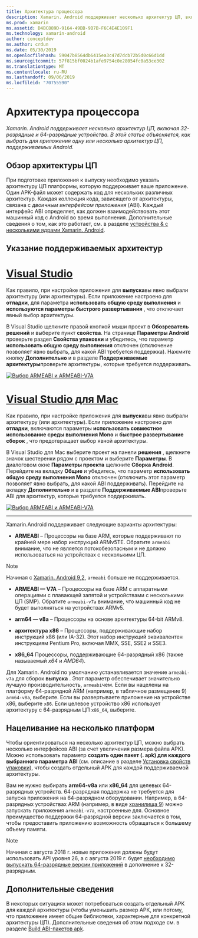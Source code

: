 ```yaml
---
title: Архитектура процессора
description: Xamarin. Android поддерживает несколько архитектур ЦП, включая 32-разрядные и 64-разрядные устройства. В этой статье объясняется, как выбрать для приложения одну или несколько архитектур ЦП, поддерживаемых Android.
ms.prod: xamarin
ms.assetid: D4BC889D-9164-49BB-9B7B-F6C4E4E109F1
ms.technology: xamarin-android
author: conceptdev
ms.author: crdun
ms.date: 05/30/2019
ms.openlocfilehash: 59047b8564db6415ea3c47d7dcb72b5d0c66d1dd
ms.sourcegitcommit: 57f815bf0024b1afe9754c0e28054fc0a53ce302
ms.translationtype: MT
ms.contentlocale: ru-RU
ms.lasthandoff: 09/06/2019
ms.locfileid: "70755590"
---
```

# <a name="cpu-architectures"></a>Архитектура процессора

_Xamarin. Android поддерживает несколько архитектур ЦП, включая 32-разрядные и 64-разрядные устройства. В этой статье объясняется, как выбрать для приложения одну или несколько архитектур ЦП, поддерживаемых Android._

## <a name="cpu-architectures-overview"></a>Обзор архитектуры ЦП

При подготовке приложения к выпуску необходимо указать архитектуру ЦП платформы, которую поддерживает ваше приложение. Один APK-файл может содержать код для нескольких различных архитектур. Каждая коллекция кода, зависящего от архитектуры, связана с *двоичным интерфейсом приложения* (ABI). Каждый интерфейс ABI определяет, как должен взаимодействовать этот машинный код с Android во время выполнения.
Дополнительные сведения о том, как это работает, см. в разделе [устройства &amp; с несколькими ядрами Xamarin. Android](~/android/deploy-test/multicore-devices.md).

## <a name="how-to-specify-supported-architectures"></a>Указание поддерживаемых архитектур

# <a name="visual-studiotabwindows"></a>[Visual Studio](#tab/windows)

Как правило, при настройке приложения для **выпуска**вы явно выбрали архитектуру (или архитектуры). Если приложение настроено для **отладки**, для параметра **использовать общую среду выполнения** и **используются параметры быстрого развертывания** , что отключает явный выбор архитектуры.

В Visual Studio щелкните правой кнопкой мыши проект в **Обозреватель решений** и выберите пункт **свойства**. На странице **Параметры Android** проверьте раздел **Свойства упаковки** и убедитесь, что параметр **использовать общую среду выполнения** отключен (отключение позволяет явно выбрать, для какой ABI требуется поддержка). Нажмите кнопку **Дополнительно** и в разделе **Поддерживаемые архитектуры**проверьте архитектуры, которые требуется поддерживать.

[![Выбор ARMEABI и ARMEABI-V7A](cpu-architectures-images/vs/01-abi-selections-sml.png)](cpu-architectures-images/vs/01-abi-selections.png#lightbox)

# <a name="visual-studio-for-mactabmacos"></a>[Visual Studio для Mac](#tab/macos)

Как правило, при настройке приложения для **выпуска**вы явно выбрали архитектуру (или архитектуры). Если приложение настроено для **отладки**, включаются параметры **использовать совместное использование среды выполнения Mono** и **быстрое развертывание сборок** , что предотвращает выбор явной архитектуры.

В Visual Studio для Mac выберите проект на панели **решения** , щелкните значок шестеренки рядом с проектом и выберите **Параметры**. В диалоговом окне **Параметры проекта** щелкните **Сборка Android**. Перейдите на вкладку **Общие** и убедитесь, что параметр **использовать общую среду выполнения Mono** отключен (отключить этот параметр позволяет явно выбрать, для какой ABI поддерживать). Перейдите на вкладку **Дополнительно** и в разделе **Поддерживаемые ABI**проверьте ABI для архитектур, которые требуется поддерживать.

[![Выбор ARMEABI и ARMEABI-V7A](cpu-architectures-images/xs/01-abi-selections-sml.png)](cpu-architectures-images/xs/01-abi-selections.png#lightbox)

-----

Xamarin.Android поддерживает следующие варианты архитектуры:

- **ARMEABI** &ndash; Процессоры на базе ARM, которые поддерживают по крайней мере набор инструкций ARMv5TE. Обратите `armeabi` внимание, что не является потокобезопасным и не должно использоваться на устройствах с несколькими ЦП.

> [!NOTE]
> Начиная с [Xamarin. Android 9,2](https://docs.microsoft.com/xamarin/android/release-notes/9/9.2#removal-of-support-for-armeabi-cpu-architecture), `armeabi` больше не поддерживается.

- **ARMEABI — V7A** &ndash; Процессоры на базе ARM с аппаратными операциями с плавающей запятой и устройствами с несколькими ЦП (SMP). Обратите `armeabi-v7a` внимание, что машинный код не будет выполняться на устройствах ARMv5.

- **arm64 — v8a** &ndash; Процессоры на основе архитектуры 64-bit ARMv8.

- **архитектура x86** &ndash; Процессоры, поддерживающие набор инструкций x86 (или IA-32). Этот набор инструкций эквивалентен инструкциям Pentium Pro, включая MMX, SSE, SSE2 и SSE3.

- **x86_64** Процессоры, поддерживающие 64-разрядный x86 (также называемый *x64* и *AMD64*).

Для Xamarin. Android по умолчанию устанавливается значение `armeabi-v7a` для сборок **выпуска** . Этот параметр обеспечивает значительно лучшую производительность, `armeabi`чем. Если вы нацелены на платформу 64-разрядной ARM (например, в табличное размещение 9) `arm64-v8a`, выберите. Если вы развертываете приложение на устройстве x86, выберите `x86`. Если целевое устройство x86 использует архитектуру с 64-разрядным ЦП `x86_64`, выберите.

## <a name="targeting-multiple-platforms"></a>Нацеливание на несколько платформ

Чтобы ориентироваться на несколько архитектур ЦП, можно выбрать несколько интерфейсов ABI (за счет увеличения размера файла APK). Можно использовать параметр **создать один пакет (. apk) для каждого выбранного параметра ABI** (см. описание в разделе [Установка свойств упаковки](~/android/deploy-test/release-prep/index.md#Set_Packaging_Properties)), чтобы создать отдельный APK для каждой поддерживаемой архитектуры.

Вам не нужно выбирать **arm64-v8a** или **x86_64** для целевых 64-разрядных устройств. 64-разрядная поддержка не требуется для запуска приложения на 64-разрядном оборудовании. Например, в 64-разрядных устройствах ARM (например, в виде [хранилища 9](http://www.google.com/nexus/9/)) можно запускать приложения `armeabi-v7a`, настроенные для. Основное преимущество поддержки 64-разрядной версии заключается в том, чтобы предоставить приложению возможность обращаться к большему объему памяти.

> [!NOTE]
> Начиная с августа 2018 г. новые приложения должны будут использовать API уровня 26, а с августа 2019 г. будет [необходимо выпускать 64-разрядные версии приложений](https://android-developers.googleblog.com/2017/12/improving-app-security-and-performance.html) в дополнение к 32-разрядным.

## <a name="additional-information"></a>Дополнительные сведения

В некоторых ситуациях может потребоваться создать отдельный APK для каждой архитектуры (чтобы уменьшить размер APK, или потому, что приложение имеет общие библиотеки, характерные для конкретной архитектуры ЦП).
Дополнительные сведения об этом подходе см. в разделе [Build ABI-пакетов apk](~/android/deploy-test/building-apps/abi-specific-apks.md).
